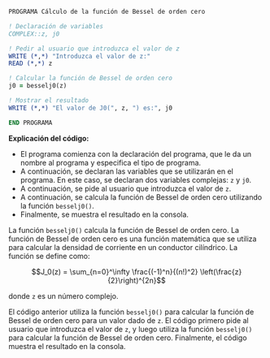 ```fortran
PROGRAMA Cálculo de la función de Bessel de orden cero

! Declaración de variables
COMPLEX::z, j0

! Pedir al usuario que introduzca el valor de z
WRITE (*,*) "Introduzca el valor de z:"
READ (*,*) z

! Calcular la función de Bessel de orden cero
j0 = besselj0(z)

! Mostrar el resultado
WRITE (*,*) "El valor de J0(", z, ") es:", j0

END PROGRAMA
```

**Explicación del código:**

* El programa comienza con la declaración del programa, que le da un nombre al programa y especifica el tipo de programa.
* A continuación, se declaran las variables que se utilizarán en el programa. En este caso, se declaran dos variables complejas: `z` y `j0`.
* A continuación, se pide al usuario que introduzca el valor de `z`.
* A continuación, se calcula la función de Bessel de orden cero utilizando la función `besselj0()`.
* Finalmente, se muestra el resultado en la consola.

La función `besselj0()` calcula la función de Bessel de orden cero. La función de Bessel de orden cero es una función matemática que se utiliza para calcular la densidad de corriente en un conductor cilíndrico. La función se define como:

$$J_0(z) = \sum_{n=0}^\infty \frac{(-1)^n}{(n!)^2} \left(\frac{z}{2}\right)^{2n}$$

donde `z` es un número complejo.

El código anterior utiliza la función `besselj0()` para calcular la función de Bessel de orden cero para un valor dado de `z`. El código primero pide al usuario que introduzca el valor de `z`, y luego utiliza la función `besselj0()` para calcular la función de Bessel de orden cero. Finalmente, el código muestra el resultado en la consola.
